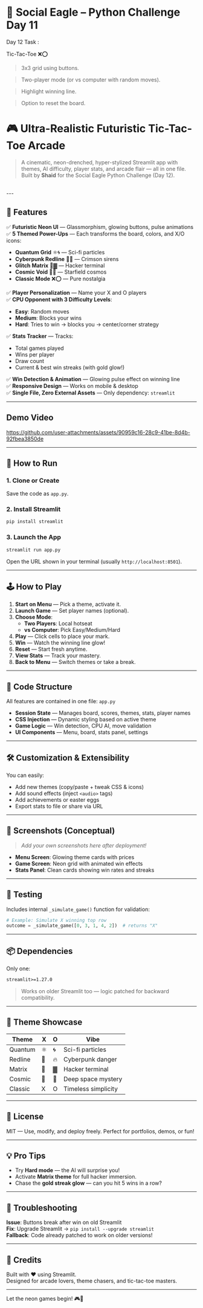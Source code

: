 # 🦅 Social Eagle – Python Challenge Day 11

Day 12 Task : 
 
Tic-Tac-Toe ❌⭕

> 3x3 grid using buttons.

> Two-player mode (or vs computer with random moves).

> Highlight winning line.

> Option to reset the board.

# 🎮 Ultra-Realistic Futuristic Tic-Tac-Toe Arcade

> A cinematic, neon-drenched, hyper-stylized Streamlit app with themes, AI difficulty, player stats, and arcade flair — all in one file.
> Built by **Shaid** for the Social Eagle Python Challenge (Day 12).
<br>
---


## 🌟 Features

✅ **Futuristic Neon UI** — Glassmorphism, glowing buttons, pulse animations  
✅ **5 Themed Power-Ups** — Each transforms the board, colors, and X/O icons:
- **Quantum Grid** ⚛️🌀 — Sci-fi particles
- **Cyberpunk Redline** 🚨🔥 — Crimson sirens
- **Glitch Matrix** 💾▓ — Hacker terminal
- **Cosmic Void** 🌠🌙 — Starfield cosmos
- **Classic Mode** ❌⭕ — Pure nostalgia

✅ **Player Personalization** — Name your X and O players  
✅ **CPU Opponent with 3 Difficulty Levels**:
- **Easy**: Random moves
- **Medium**: Blocks your wins
- **Hard**: Tries to win → blocks you → center/corner strategy

✅ **Stats Tracker** — Tracks:
- Total games played
- Wins per player
- Draw count
- Current & best win streaks (with gold glow!)

✅ **Win Detection & Animation** — Glowing pulse effect on winning line  
✅ **Responsive Design** — Works on mobile & desktop  
✅ **Single File, Zero External Assets** — Only dependency: `streamlit`

---
## Demo Video



https://github.com/user-attachments/assets/90959c16-28c9-41be-8d4b-92fbea3850de


---
## 🚀 How to Run

### 1. Clone or Create

Save the code as `app.py`.

### 2. Install Streamlit

```bash
pip install streamlit
```

### 3. Launch the App

```bash
streamlit run app.py
```

Open the URL shown in your terminal (usually `http://localhost:8501`).

---

## 🕹️ How to Play

1. **Start on Menu** — Pick a theme, activate it.
2. **Launch Game** — Set player names (optional).
3. **Choose Mode**:
   - **Two Players**: Local hotseat
   - **vs Computer**: Pick Easy/Medium/Hard
4. **Play** — Click cells to place your mark.
5. **Win** — Watch the winning line glow!
6. **Reset** — Start fresh anytime.
7. **View Stats** — Track your mastery.
8. **Back to Menu** — Switch themes or take a break.

---

## 🧩 Code Structure

All features are contained in one file: `app.py`

- **Session State** — Manages board, scores, themes, stats, player names
- **CSS Injection** — Dynamic styling based on active theme
- **Game Logic** — Win detection, CPU AI, move validation
- **UI Components** — Menu, board, stats panel, settings

---

## 🛠️ Customization & Extensibility

You can easily:

- Add new themes (copy/paste + tweak CSS & icons)
- Add sound effects (inject `<audio>` tags)
- Add achievements or easter eggs
- Export stats to file or share via URL

---

## 📸 Screenshots (Conceptual)

> *Add your own screenshots here after deployment!*

- **Menu Screen**: Glowing theme cards with prices
- **Game Screen**: Neon grid with animated win effects
- **Stats Panel**: Clean cards showing win rates and streaks

---

## 🧪 Testing

Includes internal `_simulate_game()` function for validation:

```python
# Example: Simulate X winning top row
outcome = _simulate_game([0, 3, 1, 4, 2])  # returns "X"
```

---

## 📦 Dependencies

Only one:

```txt
streamlit>=1.27.0
```

> Works on older Streamlit too — logic patched for backward compatibility.

---

## 🌈 Theme Showcase

| Theme         | X     | O     | Vibe                  |
|---------------|-------|-------|------------------------|
| Quantum       | ⚛️    | 🌀    | Sci-fi particles       |
| Redline       | 🚨    | 🔥    | Cyberpunk danger       |
| Matrix        | 💾    | ▓     | Hacker terminal        |
| Cosmic        | 🌠    | 🌙    | Deep space mystery     |
| Classic       | X     | O     | Timeless simplicity    |

---

## 📜 License

MIT — Use, modify, and deploy freely. Perfect for portfolios, demos, or fun!

---

## 💡 Pro Tips

- Try **Hard mode** — the AI will surprise you!
- Activate **Matrix theme** for full hacker immersion.
- Chase the **gold streak glow** — can you hit 5 wins in a row?

---

## 🚨 Troubleshooting

**Issue**: Buttons break after win on old Streamlit  
**Fix**: Upgrade Streamlit → `pip install --upgrade streamlit`  
**Fallback**: Code already patched to work on older versions!

---

## 🙌 Credits

Built with ❤️ using Streamlit.  
Designed for arcade lovers, theme chasers, and tic-tac-toe masters.

---



Let the neon games begin! 🎮🔮
